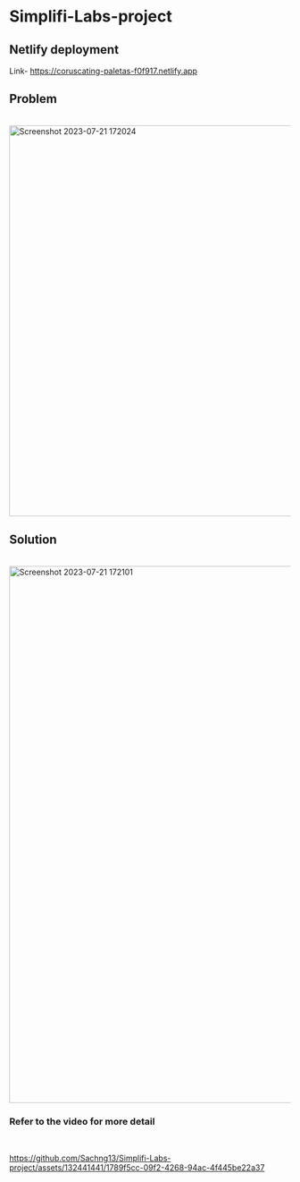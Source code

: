 # Simplifi-Labs-project

<h2>Netlify deployment </h2>

Link-  https://coruscating-paletas-f0f917.netlify.app 

<h2>Problem</h2>
<br>
<img width="699" alt="Screenshot 2023-07-21 172024" src="https://github.com/Sachng13/Simplifi-Labs-project/assets/132441441/9ed991f0-14c8-413f-8f4f-37c459447081">

<h2>Solution </h2>
<br>
<img width="960" alt="Screenshot 2023-07-21 172101" src="https://github.com/Sachng13/Simplifi-Labs-project/assets/132441441/94ddc2f3-37ad-4c6b-9279-afc4e9e45ab4">

<h3>Refer to the video for more detail</h3>
<br>



https://github.com/Sachng13/Simplifi-Labs-project/assets/132441441/1789f5cc-09f2-4268-94ac-4f445be22a37





